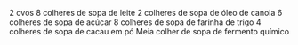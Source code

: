2 ovos
8 colheres de sopa de leite
2 colheres de sopa de óleo de canola
6 colheres de sopa de açúcar
8 colheres de sopa de farinha de trigo
4 colheres de sopa de cacau em pó
Meia colher de sopa de fermento químico